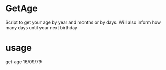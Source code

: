 # GetAge

Script to get your age by year and months or by days. Will also inform how many days until your next birthday

# usage
get-age 16/09/79
